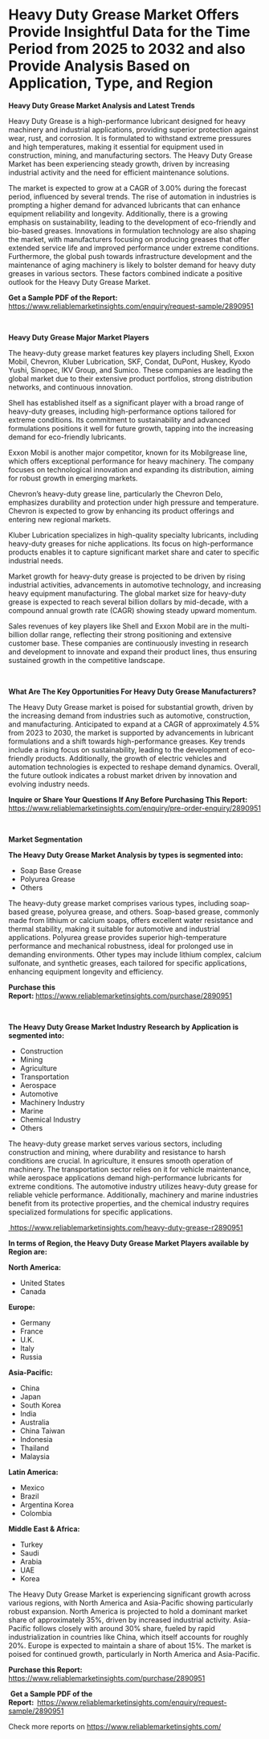 <p><h1>Heavy Duty Grease Market Offers Provide Insightful Data for the Time Period from 2025 to 2032 and also Provide Analysis Based on Application, Type, and Region</h1></p><p><strong>Heavy Duty Grease Market Analysis and Latest Trends</strong></p>
<p><p>Heavy Duty Grease is a high-performance lubricant designed for heavy machinery and industrial applications, providing superior protection against wear, rust, and corrosion. It is formulated to withstand extreme pressures and high temperatures, making it essential for equipment used in construction, mining, and manufacturing sectors. The Heavy Duty Grease Market has been experiencing steady growth, driven by increasing industrial activity and the need for efficient maintenance solutions.</p><p>The market is expected to grow at a CAGR of 3.00% during the forecast period, influenced by several trends. The rise of automation in industries is prompting a higher demand for advanced lubricants that can enhance equipment reliability and longevity. Additionally, there is a growing emphasis on sustainability, leading to the development of eco-friendly and bio-based greases. Innovations in formulation technology are also shaping the market, with manufacturers focusing on producing greases that offer extended service life and improved performance under extreme conditions. Furthermore, the global push towards infrastructure development and the maintenance of aging machinery is likely to bolster demand for heavy duty greases in various sectors. These factors combined indicate a positive outlook for the Heavy Duty Grease Market.</p></p>
<p><strong>Get a Sample PDF of the Report:&nbsp;</strong> <a href="https://www.reliablemarketinsights.com/enquiry/request-sample/2890951?utm_campaign=1558&utm_medium=2&utm_source=Github&utm_content=ia&utm_term=14032025&utm_id=heavy-duty-grease">https://www.reliablemarketinsights.com/enquiry/request-sample/2890951</a></p>
<p>&nbsp;</p>
<p><strong>Heavy Duty Grease Major Market Players</strong></p>
<p><p>The heavy-duty grease market features key players including Shell, Exxon Mobil, Chevron, Kluber Lubrication, SKF, Condat, DuPont, Huskey, Kyodo Yushi, Sinopec, IKV Group, and Sumico. These companies are leading the global market due to their extensive product portfolios, strong distribution networks, and continuous innovation.</p><p>Shell has established itself as a significant player with a broad range of heavy-duty greases, including high-performance options tailored for extreme conditions. Its commitment to sustainability and advanced formulations positions it well for future growth, tapping into the increasing demand for eco-friendly lubricants.</p><p>Exxon Mobil is another major competitor, known for its Mobilgrease line, which offers exceptional performance for heavy machinery. The company focuses on technological innovation and expanding its distribution, aiming for robust growth in emerging markets.</p><p>Chevron’s heavy-duty grease line, particularly the Chevron Delo, emphasizes durability and protection under high pressure and temperature. Chevron is expected to grow by enhancing its product offerings and entering new regional markets.</p><p>Kluber Lubrication specializes in high-quality specialty lubricants, including heavy-duty greases for niche applications. Its focus on high-performance products enables it to capture significant market share and cater to specific industrial needs.</p><p>Market growth for heavy-duty grease is projected to be driven by rising industrial activities, advancements in automotive technology, and increasing heavy equipment manufacturing. The global market size for heavy-duty grease is expected to reach several billion dollars by mid-decade, with a compound annual growth rate (CAGR) showing steady upward momentum.</p><p>Sales revenues of key players like Shell and Exxon Mobil are in the multi-billion dollar range, reflecting their strong positioning and extensive customer base. These companies are continuously investing in research and development to innovate and expand their product lines, thus ensuring sustained growth in the competitive landscape.</p></p>
<p>&nbsp;</p>
<p><strong>What Are The Key Opportunities For Heavy Duty Grease Manufacturers?</strong></p>
<p><p>The Heavy Duty Grease market is poised for substantial growth, driven by the increasing demand from industries such as automotive, construction, and manufacturing. Anticipated to expand at a CAGR of approximately 4.5% from 2023 to 2030, the market is supported by advancements in lubricant formulations and a shift towards high-performance greases. Key trends include a rising focus on sustainability, leading to the development of eco-friendly products. Additionally, the growth of electric vehicles and automation technologies is expected to reshape demand dynamics. Overall, the future outlook indicates a robust market driven by innovation and evolving industry needs.</p></p>
<p><strong>Inquire or Share Your Questions If Any Before Purchasing This Report:</strong> <a href="https://www.reliablemarketinsights.com/enquiry/pre-order-enquiry/2890951?utm_campaign=1558&utm_medium=2&utm_source=Github&utm_content=ia&utm_term=14032025&utm_id=heavy-duty-grease">https://www.reliablemarketinsights.com/enquiry/pre-order-enquiry/2890951</a></p>
<p>&nbsp;</p>
<p><strong>Market Segmentation</strong></p>
<p><strong>The Heavy Duty Grease Market Analysis by types is segmented into:</strong></p>
<p><ul><li>Soap Base Grease</li><li>Polyurea Grease</li><li>Others</li></ul></p>
<p><p>The heavy-duty grease market comprises various types, including soap-based grease, polyurea grease, and others. Soap-based grease, commonly made from lithium or calcium soaps, offers excellent water resistance and thermal stability, making it suitable for automotive and industrial applications. Polyurea grease provides superior high-temperature performance and mechanical robustness, ideal for prolonged use in demanding environments. Other types may include lithium complex, calcium sulfonate, and synthetic greases, each tailored for specific applications, enhancing equipment longevity and efficiency.</p></p>
<p><strong>Purchase this Report:&nbsp;</strong><a href="https://www.reliablemarketinsights.com/purchase/2890951?utm_campaign=1558&utm_medium=2&utm_source=Github&utm_content=ia&utm_term=14032025&utm_id=heavy-duty-grease">https://www.reliablemarketinsights.com/purchase/2890951</a></p>
<p>&nbsp;</p>
<p><strong>The Heavy Duty Grease Market Industry Research by Application is segmented into:</strong></p>
<p><ul><li>Construction</li><li>Mining</li><li>Agriculture</li><li>Transportation</li><li>Aerospace</li><li>Automotive</li><li>Machinery Industry</li><li>Marine</li><li>Chemical Industry</li><li>Others</li></ul></p>
<p><p>The heavy-duty grease market serves various sectors, including construction and mining, where durability and resistance to harsh conditions are crucial. In agriculture, it ensures smooth operation of machinery. The transportation sector relies on it for vehicle maintenance, while aerospace applications demand high-performance lubricants for extreme conditions. The automotive industry utilizes heavy-duty grease for reliable vehicle performance. Additionally, machinery and marine industries benefit from its protective properties, and the chemical industry requires specialized formulations for specific applications.</p></p>
<p><a href="https://www.reliablemarketinsights.com/heavy-duty-grease-r2890951?utm_campaign=1558&utm_medium=2&utm_source=Github&utm_content=ia&utm_term=14032025&utm_id=heavy-duty-grease">&nbsp;https://www.reliablemarketinsights.com/heavy-duty-grease-r2890951</a></p>
<p><strong>In terms of Region, the Heavy Duty Grease Market Players available by Region are:</strong></p>
<p>
    <p> <strong> North America: </strong>
        <ul>
            <li>United States</li>
            <li>Canada</li>
        </ul>
        </p> 
    <p> <strong> Europe: </strong>
        <ul>
            <li>Germany</li>
            <li>France</li>
            <li>U.K.</li>
            <li>Italy</li>
            <li>Russia</li>
        </ul>
        </p> 
    <p> <strong> Asia-Pacific: </strong>
        <ul>
            <li>China</li>
            <li>Japan</li>
            <li>South Korea</li>
            <li>India</li>
            <li>Australia</li>
            <li>China Taiwan</li>
            <li>Indonesia</li>
            <li>Thailand</li>
            <li>Malaysia</li>
        </ul>
        </p> 
    <p> <strong> Latin America: </strong>
        <ul>
            <li>Mexico</li>
            <li>Brazil</li>
            <li>Argentina Korea</li>
            <li>Colombia</li>
        </ul>
        </p> 
    <p> <strong> Middle East & Africa: </strong>
        <ul>
            <li>Turkey</li>
            <li>Saudi</li>
            <li>Arabia</li>
            <li>UAE</li>
            <li>Korea</li>
        </ul>
    </p>
    </p>
<p><p>The Heavy Duty Grease Market is experiencing significant growth across various regions, with North America and Asia-Pacific showing particularly robust expansion. North America is projected to hold a dominant market share of approximately 35%, driven by increased industrial activity. Asia-Pacific follows closely with around 30% share, fueled by rapid industrialization in countries like China, which itself accounts for roughly 20%. Europe is expected to maintain a share of about 15%. The market is poised for continued growth, particularly in North America and Asia-Pacific.</p></p>
<p><strong>Purchase this Report: </strong><a href="https://www.reliablemarketinsights.com/purchase/2890951?utm_campaign=1558&utm_medium=2&utm_source=Github&utm_content=ia&utm_term=14032025&utm_id=heavy-duty-grease">https://www.reliablemarketinsights.com/purchase/2890951</a></p>
<p>&nbsp;<strong>Get a Sample PDF of the Report:&nbsp;&nbsp;</strong><a href="https://www.reliablemarketinsights.com/enquiry/request-sample/2890951?utm_campaign=1558&utm_medium=2&utm_source=Github&utm_content=ia&utm_term=14032025&utm_id=heavy-duty-grease">https://www.reliablemarketinsights.com/enquiry/request-sample/2890951</a></p>
<p><strong></strong></p>
<p>Check more reports on <a href="https://www.reliablemarketinsights.com/?utm_campaign=1558&utm_medium=2&utm_source=Github&utm_content=ia&utm_term=14032025&utm_id=heavy-duty-grease">https://www.reliablemarketinsights.com/</a></p>